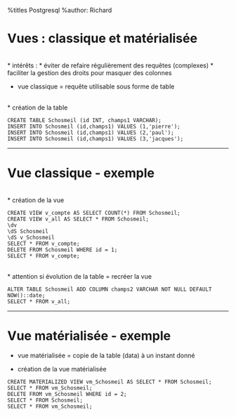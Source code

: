 %titles Postgresql
%author: Richard


# Vues : classique et matérialisée

<br>
* intérêts :
		* éviter de refaire régulièrement des requêtes (complexes)
		* faciliter la gestion des droits pour masquer des colonnes

* vue classique = requête utilisable sous forme de table

<br>
* création de la table

```
CREATE TABLE Schosmeil (id INT, champs1 VARCHAR);
INSERT INTO Schosmeil (id,champs1) VALUES (1,'pierre');
INSERT INTO Schosmeil (id,champs1) VALUES (2,'paul');
INSERT INTO Schosmeil (id,champs1) VALUES (3,'jacques');
```

--------------------------------------------------------

# Vue classique - exemple


<br>
* création de la vue

```
CREATE VIEW v_compte AS SELECT COUNT(*) FROM Schosmeil;
CREATE VIEW v_all AS SELECT * FROM Schosmeil;
\dv
\dS Schosmeil
\dS v_Schosmeil
SELECT * FROM v_compte;
DELETE FROM Schosmeil WHERE id = 1;
SELECT * FROM v_compte;
```

<br>
* attention si évolution de la table = recréer la vue

```
ALTER TABLE Schosmeil ADD COLUMN champs2 VARCHAR NOT NULL DEFAULT NOW()::date;
SELECT * FROM v_all;
```

-------------------------------------------------------

# Vue matérialisée - exemple


* vue matérialisée = copie de la table (data) à un instant donné

* création de la vue matérialisée

```
CREATE MATERIALIZED VIEW vm_Schosmeil AS SELECT * FROM Schosmeil;
SELECT * FROM vm_Schosmeil;
DELETE FROM vm_Schosmeil WHERE id = 2;
SELECT * FROM Schosmeil;
SELECT * FROM vm_Schosmeil;
```


